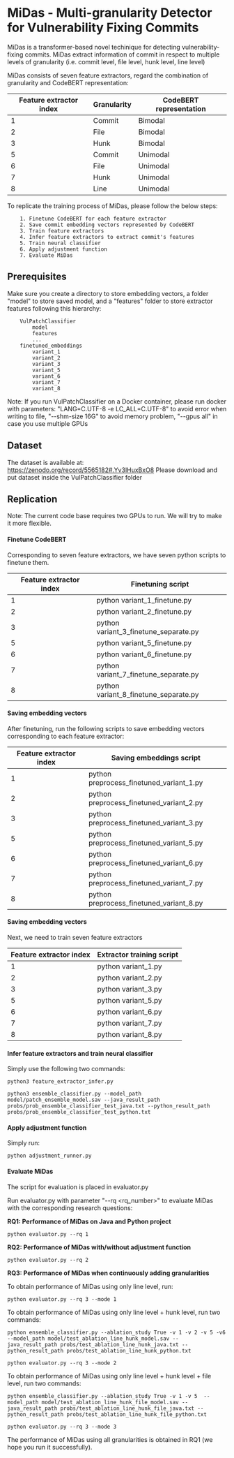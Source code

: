 # MiDas - Multi-granularity Detector for Vulnerability Fixing Commits

MiDas is a transformer-based novel techinique for detecting vulnerability-fixing commits. MiDas extract information of commit in respect to multiple levels of granularity (i.e. commit level, file level, hunk level, line level)

MiDas consists of seven feature extractors, regard the combination of granularity and CodeBERT representation:


| Feature extractor index | Granularity | CodeBERT representation |
|------------------|-------------|-------------------------|
| 1                | Commit      | Bimodal                 |
| 2                | File        | Bimodal                 |
| 3                | Hunk        | Bimodal                 |
| 5                | Commit      | Unimodal                |
| 6                | File        | Unimodal                |
| 7                | Hunk        | Unimodal                |
| 8                | Line        | Unimodal                |


To replicate the training process of MiDas, please follow the below steps:

        1. Finetune CodeBERT for each feature extractor
        2. Save commit embedding vectors represented by CodeBERT
        3. Train feature extractors
        4. Infer feature extractors to extract commit's features
        5. Train neural classifier
        6. Apply adjustment function 
        7. Evaluate MiDas 

## Prerequisites
Make sure you create a directory to store embedding vectors, a folder "model" to store saved model, and a "features" folder to store extractor features following this hierarchy:
```
    VulPatchClassifier
        model
        features
        ...
    finetuned_embeddings
        variant_1
        variant_2
        variant_3
        variant_5
        variant_6
        variant_7
        variant_8
```

Note: If you run VulPatchClassifier on a Docker container, please run docker with parameters: "LANG=C.UTF-8 -e LC_ALL=C.UTF-8" to avoid error when writing to file, "--shm-size 16G" to avoid memory problem, "--gpus all" in case you use multiple GPUs

## Dataset
The dataset is available at: https://zenodo.org/record/5565182#.Yv3lHuxBxO8
Please download and put dataset inside the VulPatchClassifier folder


## Replication

Note: The current code base requires two GPUs to run. We will try to make it more flexible. 

#### Finetune CodeBERT
Corresponding to seven feature extractors, we have seven python scripts to finetune them.

| Feature extractor index | Finetuning script                     |
|------------------|---------------------------------------|
| 1                | python variant_1_finetune.py          |
| 2                | python variant_2_finetune.py          |
| 3                | python variant_3_finetune_separate.py |
| 5                | python variant_5_finetune.py          |
| 6                | python variant_6_finetune.py          |
| 7                | python variant_7_finetune_separate.py |
| 8                | python variant_8_finetune_separate.py |

#### Saving embedding vectors
After finetuning, run the following scripts to save embedding vectors corresponding to each feature extractor:

| Feature extractor index | Saving embeddings script                 |
|------------------|------------------------------------------|
| 1                | python preprocess_finetuned_variant_1.py |
| 2                | python preprocess_finetuned_variant_2.py |                    
| 3                | python preprocess_finetuned_variant_3.py |        
| 5                | python preprocess_finetuned_variant_5.py |           
| 6                | python preprocess_finetuned_variant_6.py |           
| 7                | python preprocess_finetuned_variant_7.py |  
| 8                | python preprocess_finetuned_variant_8.py |  

#### Saving embedding vectors 
Next, we need to train seven feature extractors

| Feature extractor index | Extractor training script                 |
|------------------|------------------------------------------|
| 1                | python variant_1.py |
| 2                | python variant_2.py |                    
| 3                | python variant_3.py |        
| 5                | python variant_5.py |           
| 6                | python variant_6.py |           
| 7                | python variant_7.py |  
| 8                | python variant_8.py |  


#### Infer feature extractors and train neural classifier

Simply use the following two commands:

```python3 feature_extractor_infer.py```

```python3 ensemble_classifier.py --model_path model/patch_ensemble_model.sav --java_result_path probs/prob_ensemble_classifier_test_java.txt --python_result_path probs/prob_ensemble_classifier_test_python.txt```


#### Apply adjustment function

Simply run:

```python adjustment_runner.py```

#### Evaluate MiDas

The script for evaluation is placed in evaluator.py

Run evaluator.py with parameter "--rq <rq_number>" to evaluate MiDas with the corresponding research questions:

**RQ1: Performance of MiDas on Java and Python project**

```python evaluator.py --rq 1```

**RQ2: Performance of MiDas with/without adjustment function**

```python evaluator.py --rq 2```

**RQ3: Performance of MiDas when continuously adding granularities**

To obtain performance of MiDas using only line level, run:

```python evaluator.py --rq 3 --mode 1```

To obtain performance of MiDas using only line level + hunk level, run two commands:

```python ensemble_classifier.py --ablation_study True -v 1 -v 2 -v 5 -v6  --model_path model/test_ablation_line_hunk_model.sav --java_result_path probs/test_ablation_line_hunk_java.txt --python_result_path probs/test_ablation_line_hunk_python.txt```

```python evaluator.py --rq 3 --mode 2```

To obtain performance of MiDas using only line level + hunk level + file level, run two commands:

```python ensemble_classifier.py --ablation_study True -v 1 -v 5  --model_path model/test_ablation_line_hunk_file_model.sav --java_result_path probs/test_ablation_line_hunk_file_java.txt --python_result_path probs/test_ablation_line_hunk_file_python.txt```

```python evaluator.py --rq 3 --mode 3```

The performance of MiDas using all granularities is obtained in RQ1 (we hope you run it successfully).
